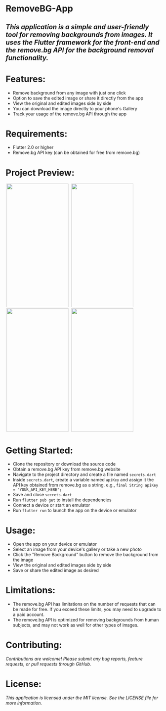 # RemoveBG-App
## _This application is a simple and user-friendly tool for removing backgrounds from images. It uses the Flutter framework for the front-end and the remove.bg API for the background removal functionality._

# Features:

* Remove background from any image with just one click
* Option to save the edited image or share it directly from the app
* View the original and edited images side by side
* You can download the image directly to your phone's Gallery
* Track your usage of the remove.bg API through the app

# Requirements:

- Flutter 2.0 or higher
- Remove.bg API key (can be obtained for free from remove.bg)

# Project Preview: 
<p float="left">
 <img src="https://user-images.githubusercontent.com/79778565/228841768-0181085f-ec63-4abd-a6d6-6ff87f8cdb71.jpeg" height= 400 width= 200 hspace="3"/>
 <img src="https://user-images.githubusercontent.com/79778565/228841833-78b5836f-34a0-4c6f-8d8d-a691369993df.jpeg" height= 400 width= 200 hspace="3"/>
 <img src="https://user-images.githubusercontent.com/79778565/228841866-49fe9c53-9c05-4b31-af7b-dd9835407c8e.jpeg" height= 400 width= 200 hspace="3"/>
 <img src="https://user-images.githubusercontent.com/79778565/228841904-67f469d6-7301-4ce4-888d-2babcb35b88d.jpeg" height= 400 width= 200 hspace="3"/>
</p>

# Getting Started:

- Clone the repository or download the source code
- Obtain a remove.bg API key from remove.bg website
- Navigate to the project directory and create a file named `secrets.dart`
- Inside `secrets.dart`, create a variable named `apiKey` and assign it the API key obtained from remove.bg as a string, e.g., `final String apiKey = "YOUR_API_KEY_HERE";`
- Save and close `secrets.dart`
- Run `flutter pub get` to install the dependencies
- Connect a device or start an emulator
- Run `flutter run` to launch the app on the device or emulator

# Usage:

- Open the app on your device or emulator
- Select an image from your device's gallery or take a new photo
- Click the "Remove Background" button to remove the background from the image
- View the original and edited images side by side
- Save or share the edited image as desired

# Limitations:

- The remove.bg API has limitations on the number of requests that can be made for free. If you exceed these limits, you may need to upgrade to a paid account.
- The remove.bg API is optimized for removing backgrounds from human subjects, and may not work as well for other types of images.

# Contributing:

_Contributions are welcome! Please submit any bug reports, feature requests, or pull requests through GitHub._

# License:

_This application is licensed under the MIT license. See the LICENSE file for more information._
